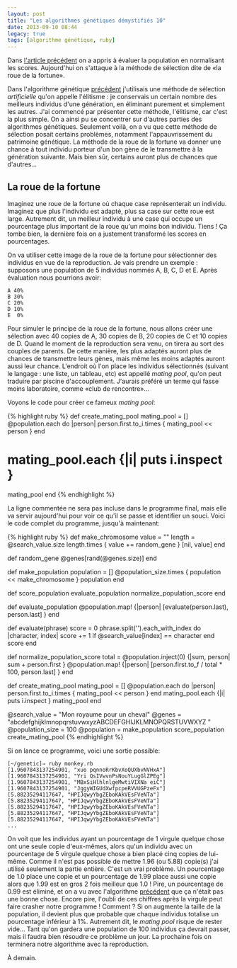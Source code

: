 ```yaml
---
layout: post
title: "Les algorithmes génétiques démystifiés 10"
date: 2013-09-10 08:44
legacy: true
tags: [algorithme génétique, ruby]
---
```




Dans [l'article précédent](http://lkdjiin.github.io/blog/2013/09/09/les-algorithmes-genetiques-demystifies-9/)
on a appris à évaluer la population en normalisant les scores.
Aujourd'hui on s'attaque à la méthode de sélection dite de
«la roue de la fortune».

<!-- more -->

Dans l'algorithme génétique [précédent](http://lkdjiin.github.io/blog/2013/08/29/les-algorithmes-genetiques-demystifies-2/)
j'utilisais une méthode de sélection *artificielle* qu'on appelle
l'élitisme : je conservais un certain nombre des meilleurs
individus d'une génération, en éliminant purement et simplement les
autres. J'ai commencé par présenter cette méthode, l'élitisme, car c'est
la plus simple. On a ainsi pu se concentrer sur d'autres parties des
algorithmes génétiques. Seulement voilà, on a vu que cette méthode de
sélection posait certains problèmes, notamment l'appauvrissement du
patrimoine génétique. La méthode de la roue de la fortune va donner une
chance à tout individu porteur d'un bon gène de le transmettre à la
génération suivante. Mais bien sûr, certains auront plus de chances
que d'autres…

La roue de la fortune
---------------------

Imaginez une roue de la fortune où chaque case représenterait un individu.
Imaginez que plus l'individu est adapté, plus sa case sur cette roue est
large. Autrement dit, un meilleur individu à une case qui occupe un
pourcentage plus important de la roue qu'un moins bon individu. Tiens !
Ça tombe bien, la dernière fois on a justement transformé les scores en
pourcentages.

On va utiliser cette image de la roue de la
fortune pour sélectionner des individus en vue de la reproduction.
Je vais prendre un exemple : supposons une population de 5 individus nommés
A, B, C, D et E. Après évaluation nous pourrions avoir:

    A 40%
    B 30%
    C 20%
    D 10%
    E  0%

Pour simuler le principe de la roue de la fortune, nous allons créer une
sélection avec 40 copies de A, 30 copies de B, 20 copies de C et 10 copies
de D. Quand le moment de la reproduction sera venu, on tirera au sort des
couples de parents. De cette manière, les plus adaptés auront plus de
chances de transmettre leurs gènes, mais même les moins adaptés auront aussi
leur chance. L'endroit où l'on place les individus sélectionnés (suivant le
langage : une liste, un tableau, etc) est appellé *mating pool*, qu'on peut
traduire par piscine d'accouplement. J'aurais préféré un terme qui fasse
moins laboratoire, comme «club de rencontre»…

Voyons le code pour créer ce fameux *mating pool*:

{% highlight ruby %}
def create_mating_pool
  mating_pool = []
  @population.each do |person|
    person.first.to_i.times { mating_pool << person }
  end
  # mating_pool.each {|i| puts i.inspect }
  mating_pool
end
{% endhighlight %}

La ligne commentée ne sera pas incluse dans le programme final,
mais elle va servir aujourd'hui pour voir ce qu'il se passe et
identifier un souci. Voici le code complet du programme, jusqu'à maintenant:

{% highlight ruby %}
def make_chromosome
  value = ""
  length = @search_value.size
  length.times { value += random_gene }
  [nil, value]
end

def random_gene
  @genes[rand(@genes.size)]
end

def make_population
  population = []
  @population_size.times { population << make_chromosome }
  population
end

def score_population
  evaluate_population
  normalize_population_score
end

def evaluate_population
  @population.map! {|person| [evaluate(person.last), person.last] }
end

def evaluate(phrase)
  score = 0
  phrase.split('').each_with_index do |character, index|
    score += 1 if @search_value[index] == character
  end
  score
end

def normalize_population_score
  total = @population.inject(0) {|sum, person| sum + person.first }
  @population.map! {|person| [person.first.to_f / total * 100, person.last] }
end

def create_mating_pool
  mating_pool = []
  @population.each do |person|
    person.first.to_i.times { mating_pool << person }
  end
  mating_pool.each {|i| puts i.inspect }
  mating_pool
end

@search_value = "Mon royaume pour un cheval"
@genes = "abcdefghijklmnopqrstuvwxyzABCDEFGHIJKLMNOPQRSTUVWXYZ "
@population_size = 100
@population = make_population
score_population
create_mating_pool
{% endhighlight %}

Si on lance ce programme, voici une sortie possible:

    [~/genetic]⇒ ruby monkey.rb 
    [1.9607843137254901, "xuo pqnnoRrKbvXoQUXbvNVHxA"]
    [1.9607843137254901, "Yri QsIVwvnPsNouYLugGlZPEg"]
    [1.9607843137254901, "MBxSiHlhlnlgeMwtiVIXNa eiC"]
    [1.9607843137254901, "JggyWIGUdXwfpcpeRVVUGPzeFx"]
    [5.88235294117647, "HPIJqwyYbgZEboKAkVEsFVeNTa"]
    [5.88235294117647, "HPIJqwyYbgZEboKAkVEsFVeNTa"]
    [5.88235294117647, "HPIJqwyYbgZEboKAkVEsFVeNTa"]
    [5.88235294117647, "HPIJqwyYbgZEboKAkVEsFVeNTa"]
    [5.88235294117647, "HPIJqwyYbgZEboKAkVEsFVeNTa"]
    ...

On voit que les individus ayant un pourcentage de 1 virgule quelque chose
ont une seule copie d'eux-mêmes, alors qu'un individu avec un pourcentage
de 5 virgule quelque chose a bien placé cinq copies de lui-même.
Comme il n'est pas possible de mettre 1.96 (ou 5.88) copie(s) j'ai utilisé
seulement la partie entière. C'est un vrai problème. Un pourcentage de 1.0
place une copie et un pourcentage de 1.99 place aussi une copie alors que
1.99 est en gros 2 fois meilleur que 1.0 ! Pire, un pourcentage de
0.99 est éliminé, et on a vu avec l'algorithme [précédent](http://lkdjiin.github.io/blog/2013/08/29/les-algorithmes-genetiques-demystifies-2/)
que ça n'était pas une bonne chose. Encore pire, l'oubli de ces chiffres
après la virgule peut faire crasher notre programme ! Comment ? Si on
augmente la taille de la population, il devient plus que probable que
chaque individus totalise un pourcentage inférieur à 1%. Autrement dit,
le *mating pool* risque de rester vide… Tant qu'on gardera une population
de 100 individus ça devrait passer, mais il faudra bien résoudre ce
problème un jour. La prochaine fois on terminera notre algorithme
avec la reproduction.





À demain.



